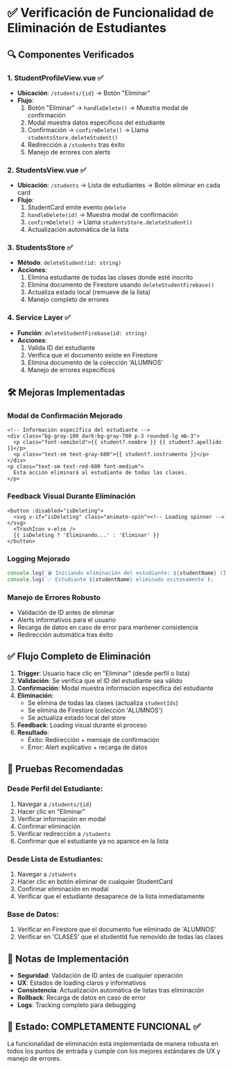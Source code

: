# ✅ Verificación de Funcionalidad de Eliminación de Estudiantes

## 🔍 Componentes Verificados

### 1. **StudentProfileView.vue** ✅
- **Ubicación**: `/students/{id}` → Botón "Eliminar"
- **Flujo**:
  1. Botón "Eliminar" → `handleDelete()` → Muestra modal de confirmación
  2. Modal muestra datos específicos del estudiante
  3. Confirmación → `confirmDelete()` → Llama `studentsStore.deleteStudent()`
  4. Redirección a `/students` tras éxito
  5. Manejo de errores con alerts

### 2. **StudentsView.vue** ✅
- **Ubicación**: `/students` → Lista de estudiantes → Botón eliminar en cada card
- **Flujo**:
  1. StudentCard emite evento `@delete`
  2. `handleDelete(id)` → Muestra modal de confirmación
  3. `confirmDelete()` → Llama `studentsStore.deleteStudent()`
  4. Actualización automática de la lista

### 3. **StudentsStore** ✅
- **Método**: `deleteStudent(id: string)`
- **Acciones**:
  1. Elimina estudiante de todas las clases donde esté inscrito
  2. Elimina documento de Firestore usando `deleteStudentFirebase()`
  3. Actualiza estado local (remueve de la lista)
  4. Manejo completo de errores

### 4. **Service Layer** ✅
- **Función**: `deleteStudentFirebase(id: string)`
- **Acciones**:
  1. Valida ID del estudiante
  2. Verifica que el documento existe en Firestore
  3. Elimina documento de la colección 'ALUMNOS'
  4. Manejo de errores específicos

## 🛠️ Mejoras Implementadas

### Modal de Confirmación Mejorado
```vue
<!-- Información específica del estudiante -->
<div class="bg-gray-100 dark:bg-gray-700 p-3 rounded-lg mb-3">
  <p class="font-semibold">{{ student?.nombre }} {{ student?.apellido }}</p>
  <p class="text-sm text-gray-600">{{ student?.instrumento }}</p>
</div>
<p class="text-sm text-red-600 font-medium">
  Esta acción eliminará al estudiante de todas las clases.
</p>
```

### Feedback Visual Durante Eliminación
```vue
<button :disabled="isDeleting">
  <svg v-if="isDeleting" class="animate-spin"><!-- Loading spinner --></svg>
  <TrashIcon v-else />
  {{ isDeleting ? 'Eliminando...' : 'Eliminar' }}
</button>
```

### Logging Mejorado
```javascript
console.log(`🗑️ Iniciando eliminación del estudiante: ${studentName} (ID: ${studentId})`);
console.log(`✅ Estudiante ${studentName} eliminado exitosamente`);
```

### Manejo de Errores Robusto
- Validación de ID antes de eliminar
- Alerts informativos para el usuario
- Recarga de datos en caso de error para mantener consistencia
- Redirección automática tras éxito

## ✅ Flujo Completo de Eliminación

1. **Trigger**: Usuario hace clic en "Eliminar" (desde perfil o lista)
2. **Validación**: Se verifica que el ID del estudiante sea válido
3. **Confirmación**: Modal muestra información específica del estudiante
4. **Eliminación**:
   - Se elimina de todas las clases (actualiza `studentIds`)
   - Se elimina de Firestore (colección 'ALUMNOS')
   - Se actualiza estado local del store
5. **Feedback**: Loading visual durante el proceso
6. **Resultado**: 
   - Éxito: Redirección + mensaje de confirmación
   - Error: Alert explicativo + recarga de datos

## 🧪 Pruebas Recomendadas

### Desde Perfil del Estudiante:
1. Navegar a `/students/{id}`
2. Hacer clic en "Eliminar"
3. Verificar información en modal
4. Confirmar eliminación
5. Verificar redirección a `/students`
6. Confirmar que el estudiante ya no aparece en la lista

### Desde Lista de Estudiantes:
1. Navegar a `/students`
2. Hacer clic en botón eliminar de cualquier StudentCard
3. Confirmar eliminación en modal
4. Verificar que el estudiante desaparece de la lista inmediatamente

### Base de Datos:
1. Verificar en Firestore que el documento fue eliminado de 'ALUMNOS'
2. Verificar en 'CLASES' que el studentId fue removido de todas las clases

## 📝 Notas de Implementación

- **Seguridad**: Validación de ID antes de cualquier operación
- **UX**: Estados de loading claros y informativos
- **Consistencia**: Actualización automática de listas tras eliminación
- **Rollback**: Recarga de datos en caso de error
- **Logs**: Tracking completo para debugging

## 🎯 Estado: COMPLETAMENTE FUNCIONAL ✅

La funcionalidad de eliminación está implementada de manera robusta en todos los puntos de entrada y cumple con los mejores estándares de UX y manejo de errores.